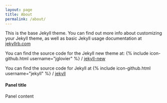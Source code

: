 ```yaml
---
layout: page
title: About
permalink: /about/
---
```


This is the base Jekyll theme. You can find out more info about customizing your Jekyll theme, as well as basic Jekyll usage documentation at [jekyllrb.com](http://jekyllrb.com/)

You can find the source code for the Jekyll new theme at:
{% include icon-github.html username="jglovier" %} /
[jekyll-new](https://github.com/jglovier/jekyll-new)

You can find the source code for Jekyll at
{% include icon-github.html username="jekyll" %} /
[jekyll](https://github.com/jekyll/jekyll)


<div class="panel panel-warning">
  <div class="panel-heading">
    <span class="glyphicon glyphicon-exclamation-sign" aria-hidden="true"></span>
    <h4 class="panel-title">Panel title</h4>
  </div>
  <div class="panel-body">
    Panel content
  </div>
</div>
